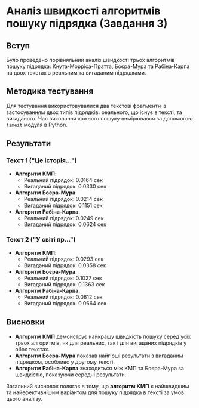 # Аналіз швидкості алгоритмів пошуку підрядка (Завдання 3)

## Вступ
Було проведено порівняльний аналіз швидкості трьох алгоритмів пошуку підрядка: Кнута-Морріса-Пратта, Боєра-Мура та Рабіна-Карпа на двох текстах з реальним та вигаданим підрядками.

## Методика тестування
Для тестування використовувалися два текстові фрагменти із застосуванням двох типів підрядків: реального, що існує в тексті, та вигаданого. Час виконання кожного пошуку вимірювався за допомогою `timeit` модуля в Python.

## Результати

### Текст 1 ("Це історія...")
- **Алгоритм КМП**:
    - Реальний підрядок: 0.0164 сек
    - Вигаданий підрядок: 0.0330 сек
- **Алгоритм Боєра-Мура**:
    - Реальний підрядок: 0.0214 сек
    - Вигаданий підрядок: 0.1151 сек
- **Алгоритм Рабіна-Карпа**:
    - Реальний підрядок: 0.0249 сек
    - Вигаданий підрядок: 0.0624 сек

### Текст 2 ("У світі пр...")
- **Алгоритм КМП**:
    - Реальний підрядок: 0.0293 сек
    - Вигаданий підрядок: 0.0358 сек
- **Алгоритм Боєра-Мура**:
    - Реальний підрядок: 0.1027 сек
    - Вигаданий підрядок: 0.1363 сек
- **Алгоритм Рабіна-Карпа**:
    - Реальний підрядок: 0.0612 сек
    - Вигаданий підрядок: 0.0664 сек

## Висновки
- **Алгоритм КМП** демонструє найкращу швидкість пошуку серед усіх трьох алгоритмів, як для реальних, так і для вигаданих підрядків у обох текстах.
- **Алгоритм Боєра-Мура** показав найгірші результати з вигаданим підрядком, особливо у другому тексті.
- **Алгоритм Рабіна-Карпа** знаходиться між КМП та Боєра-Мура за швидкістю, показуючи середні результати.

Загальний висновок полягає в тому, що **алгоритм КМП** є найшвидшим та найефективнішим варіантом для пошуку підрядка в тексті за умов цього аналізу.
